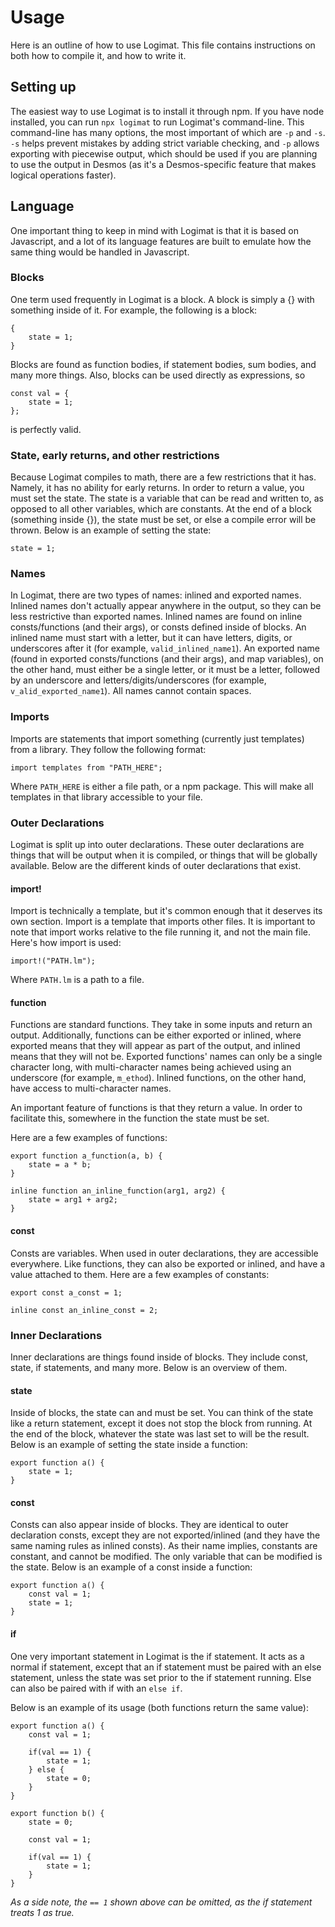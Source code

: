 # Usage
Here is an outline of how to use Logimat. This file contains instructions on both how to compile it, and how to write it.

## Setting up
The easiest way to use Logimat is to install it through npm. If you have node installed, you can run `npx logimat` to run Logimat's command-line. This command-line has many options, the most important of which are `-p` and `-s`. `-s` helps prevent mistakes by adding strict variable checking, and `-p` allows exporting with piecewise output, which should be used if you are planning to use the output in Desmos (as it's a Desmos-specific feature that makes logical operations faster).

## Language
One important thing to keep in mind with Logimat is that it is based on Javascript, and a lot of its language features are built to emulate how the same thing would be handled in Javascript.

### Blocks
One term used frequently in Logimat is a block. A block is simply a {} with something inside of it. For example, the following is a block:
```
{
    state = 1;
}
```

Blocks are found as function bodies, if statement bodies, sum bodies, and many more things. Also, blocks can be used directly as expressions, so
```
const val = {
    state = 1;
};
```
is perfectly valid.

### State, early returns, and other restrictions
Because Logimat compiles to math, there are a few restrictions that it has. Namely, it has no ability for early returns. In order to return a value, you must set the state. The state is a variable that can be read and written to, as opposed to all other variables, which are constants. At the end of a block (something inside {}), the state must be set, or else a compile error will be thrown. Below is an example of setting the state:
```
state = 1;
```

### Names
In Logimat, there are two types of names: inlined and exported names. Inlined names don't actually appear anywhere in the output, so they can be less restrictive than exported names. Inlined names are found on inline consts/functions (and their args), or consts defined inside of blocks. An inlined name must start with a letter, but it can have letters, digits, or underscores after it (for example, `valid_inlined_name1`). An exported name (found in exported consts/functions (and their args), and map variables), on the other hand, must either be a single letter, or it must be a letter, followed by an underscore and letters/digits/underscores (for example, `v_alid_exported_name1`). All names cannot contain spaces.

### Imports
Imports are statements that import something (currently just templates) from a library. They follow the following format:
```
import templates from "PATH_HERE";
```
Where `PATH_HERE` is either a file path, or a npm package. This will make all templates in that library accessible to your file.

### Outer Declarations
Logimat is split up into outer declarations. These outer declarations are things that will be output when it is compiled, or things that will be globally available. Below are the different kinds of outer declarations that exist.

#### import!
Import is technically a template, but it's common enough that it deserves its own section. Import is a template that imports other files. It is important to note that import works relative to the file running it, and not the main file. Here's how import is used:
```
import!("PATH.lm");
```
Where `PATH.lm` is a path to a file.

#### function
Functions are standard functions. They take in some inputs and return an output. Additionally, functions can be either exported or inlined, where exported means that they will appear as part of the output, and inlined means that they will not be. Exported functions' names can only be a single character long, with multi-character names being achieved using an underscore (for example, `m_ethod`). Inlined functions, on the other hand, have access to multi-character names.

An important feature of functions is that they return a value. In order to facilitate this, somewhere in the function the state must be set.

Here are a few examples of functions:
```
export function a_function(a, b) {
    state = a * b;
}

inline function an_inline_function(arg1, arg2) {
    state = arg1 + arg2;
}
```

#### const
Consts are variables. When used in outer declarations, they are accessible everywhere. Like functions, they can also be exported or inlined, and have a value attached to them. Here are a few examples of constants:
```
export const a_const = 1;

inline const an_inline_const = 2;
```

### Inner Declarations
Inner declarations are things found inside of blocks. They include const, state, if statements, and many more. Below is an overview of them.

#### state
Inside of blocks, the state can and must be set. You can think of the state like a return statement, except it does not stop the block from running. At the end of the block, whatever the state was last set to will be the result. Below is an example of setting the state inside a function:
```
export function a() {
    state = 1;
}
```

#### const
Consts can also appear inside of blocks. They are identical to outer declaration consts, except they are not exported/inlined (and they have the same naming rules as inlined consts). As their name implies, constants are constant, and cannot be modified. The only variable that can be modified is the state. Below is an example of a const inside a function:
```
export function a() {
    const val = 1;
    state = 1;
}
```

#### if
One very important statement in Logimat is the if statement. It acts as a normal if statement, except that an if statement must be paired with an else statement, unless the state was set prior to the if statement running. Else can also be paired with if with an `else if`.

Below is an example of its usage (both functions return the same value):
```
export function a() {
    const val = 1;
    
    if(val == 1) {
        state = 1;
    } else {
        state = 0;
    }
}

export function b() {
    state = 0;

    const val = 1;
    
    if(val == 1) {
        state = 1;
    }
}
```
*As a side note, the `== 1` shown above can be omitted, as the if statement treats 1 as true.*